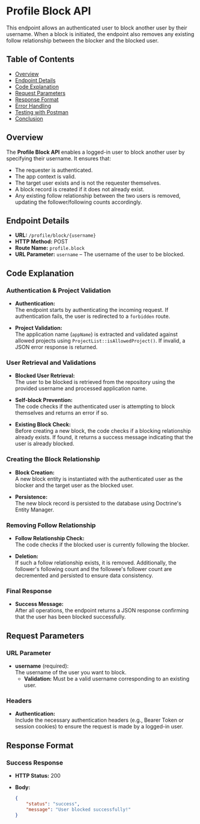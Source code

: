 # Profile Block API

This endpoint allows an authenticated user to block another user by their username. When a block is initiated, the endpoint also removes any existing follow relationship between the blocker and the blocked user.

## Table of Contents

- [Overview](#overview)
- [Endpoint Details](#endpoint-details)
- [Code Explanation](#code-explanation)
- [Request Parameters](#request-parameters)
- [Response Format](#response-format)
- [Error Handling](#error-handling)
- [Testing with Postman](#testing-with-postman)
- [Conclusion](#conclusion)

## Overview

The **Profile Block API** enables a logged-in user to block another user by specifying their username. It ensures that:
- The requester is authenticated.
- The app context is valid.
- The target user exists and is not the requester themselves.
- A block record is created if it does not already exist.
- Any existing follow relationship between the two users is removed, updating the follower/following counts accordingly.

## Endpoint Details

- **URL:** `/profile/block/{username}`
- **HTTP Method:** POST
- **Route Name:** `profile.block`
- **URL Parameter:** `username` – The username of the user to be blocked.

## Code Explanation

### Authentication & Project Validation
- **Authentication:**  
  The endpoint starts by authenticating the incoming request. If authentication fails, the user is redirected to a `forbidden` route.
  
- **Project Validation:**  
  The application name (`appName`) is extracted and validated against allowed projects using `ProjectList::isAllowedProject()`. If invalid, a JSON error response is returned.

### User Retrieval and Validations
- **Blocked User Retrieval:**  
  The user to be blocked is retrieved from the repository using the provided username and processed application name.
  
- **Self-block Prevention:**  
  The code checks if the authenticated user is attempting to block themselves and returns an error if so.
  
- **Existing Block Check:**  
  Before creating a new block, the code checks if a blocking relationship already exists. If found, it returns a success message indicating that the user is already blocked.

### Creating the Block Relationship
- **Block Creation:**  
  A new block entity is instantiated with the authenticated user as the blocker and the target user as the blocked user.
  
- **Persistence:**  
  The new block record is persisted to the database using Doctrine's Entity Manager.

### Removing Follow Relationship
- **Follow Relationship Check:**  
  The code checks if the blocked user is currently following the blocker.
  
- **Deletion:**  
  If such a follow relationship exists, it is removed. Additionally, the follower's following count and the followee's follower count are decremented and persisted to ensure data consistency.

### Final Response
- **Success Message:**  
  After all operations, the endpoint returns a JSON response confirming that the user has been blocked successfully.

## Request Parameters

### URL Parameter
- **username** (required):  
  The username of the user you want to block.  
  - **Validation:** Must be a valid username corresponding to an existing user.

### Headers
- **Authentication:**  
  Include the necessary authentication headers (e.g., Bearer Token or session cookies) to ensure the request is made by a logged-in user.

## Response Format

### Success Response

- **HTTP Status:** 200
- **Body:**

  ```json
  {
      "status": "success",
      "message": "User blocked successfully!"
  }
